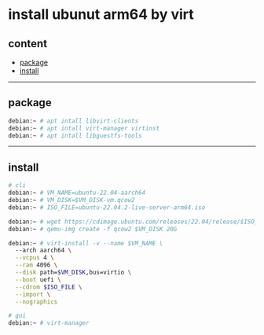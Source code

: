 # install ubunut arm64 by virt

## content

- [package](#package)
- [install](#install)

---

## package

```bash
debian:~ # apt intall libvirt-clients
debian:~ # apt intall virt-manager virtinst
debian:~ # apt intall libguestfs-tools
```

---

## install

```bash
# cli
debian:~ # VM_NAME=ubuntu-22.04-aarch64
debian:~ # VM_DISK=$VM_DISK-vm.qcow2
debian:~ # ISO_FILE=ubuntu-22.04.2-live-server-arm64.iso

debian:~ # wget https://cdimage.ubuntu.com/releases/22.04/release/$ISO_FILE
debian:~ # qemu-img create -f qcow2 $VM_DISK 20G

debian:~ # virt-install -v --name $VM_NAME \
  --arch aarch64 \
  --vcpus 4 \
  --ram 4096 \
  --disk path=$VM_DISK,bus=virtio \
  --boot uefi \
  --cdrom $ISO_FILE \
  --import \
  --nographics

# gui
debian:~ # virt-manager
```
